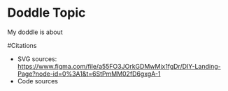# Doddle Topic

My doddle is about 

#Citations
- SVG sources: https://www.figma.com/file/a55FO3JOrkGDMwMjx1fgDr/DIY-Landing-Page?node-id=0%3A1&t=6StPmMM02fD6gxgA-1
- Code sources